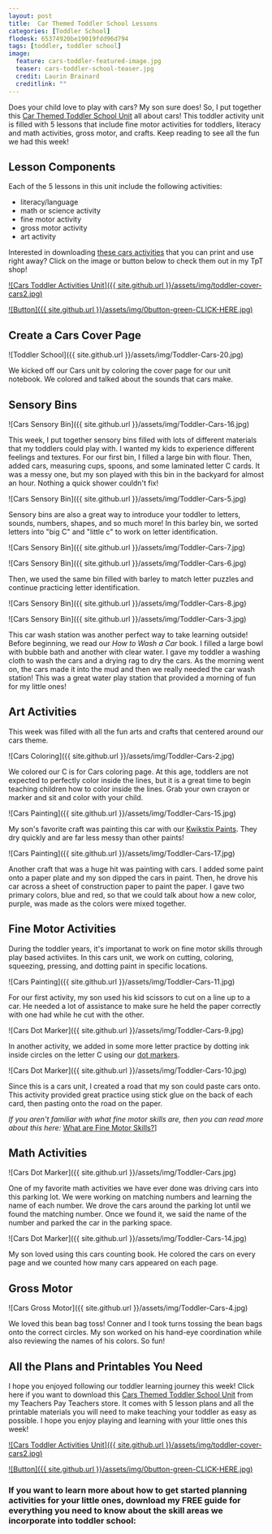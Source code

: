 ```yaml
---
layout: post
title:  Car Themed Toddler School Lessons
categories: [Toddler School]
flodesk: 65374920be19019fdd96d794
tags: [toddler, toddler school]
image:
  feature: cars-toddler-featured-image.jpg
  teaser: cars-toddler-school-teaser.jpg
  credit: Laurin Brainard
  creditlink: ""
---
```

Does your child love to play with cars? My son sure does! So, I put together this [Car Themed Toddler School Unit](https://www.teacherspayteachers.com/Product/Toddler-Lesson-Plans-Cars-Themed-Lessons-4394935?utm_source=PB%20Blog&utm_campaign=Cars%20Theme%20Toddler%20School%20Blog%20Post) all about cars! This toddler activity unit is filled with 5 lessons that include fine motor activities for toddlers, literacy and math activities, gross motor, and crafts. Keep reading to see all the fun we had this week! 

## Lesson Components

Each of the 5 lessons in this unit include the following activities:
- literacy/language
- math or science activity
- fine motor activity
- gross motor activity
- art activity

Interested in downloading [these cars activities](https://www.teacherspayteachers.com/Product/Cars-Toddler-Activities-Curriculum-Preschool-Lesson-Plans-2-to-3-Year-Old-4394935?utm_source=PB%20Blog&utm_campaign=Cars%20Toddler%20Unit%20Cover) that you can print and use right away? Click on the image or button below to check them out in my TpT shop! 
 
[![Cars Toddler Activities Unit]({{ site.github.url }}/assets/img/toddler-cover-cars2.jpg)](https://www.teacherspayteachers.com/Product/Cars-Toddler-Activities-Curriculum-Preschool-Lesson-Plans-2-to-3-Year-Old-4394935?utm_source=PB%20Blog&utm_campaign=Cars%20Toddler%20Unit%20Cover)
 
[![Button]({{ site.github.url }}/assets/img/0button-green-CLICK-HERE.jpg)](https://www.teacherspayteachers.com/Product/Cars-Toddler-Activities-Curriculum-Preschool-Lesson-Plans-2-to-3-Year-Old-4394935?utm_source=PB%20Blog&utm_campaign=Cars%20Toddler%20Unit%20Cover)

## Create a Cars Cover Page

![Toddler School]({{ site.github.url }}/assets/img/Toddler-Cars-20.jpg)

We kicked off our Cars unit by coloring the cover page for our unit notebook. We colored and talked about the sounds that cars make.

## Sensory Bins

![Cars Sensory Bin]({{ site.github.url }}/assets/img/Toddler-Cars-16.jpg)

This week, I put together sensory bins filled with lots of different materials that my toddlers could play with. I wanted my kids to experience different feelings and textures. For our first bin, I filled a large bin with flour. Then, added cars, measuring cups, spoons, and some laminated letter C cards. It was a messy one, but my son played with this bin in the backyard for almost an hour. Nothing a quick shower couldn't fix! 

![Cars Sensory Bin]({{ site.github.url }}/assets/img/Toddler-Cars-5.jpg)

Sensory bins are also a great way to introduce your toddler to letters, sounds, numbers, shapes, and so much more! In this barley bin, we sorted letters into "big C" and "little c" to work on letter identification. 

![Cars Sensory Bin]({{ site.github.url }}/assets/img/Toddler-Cars-7.jpg)

![Cars Sensory Bin]({{ site.github.url }}/assets/img/Toddler-Cars-6.jpg)

Then, we used the same bin filled with barley to match letter puzzles and continue practicing letter identification.

![Cars Sensory Bin]({{ site.github.url }}/assets/img/Toddler-Cars-8.jpg)

![Cars Sensory Bin]({{ site.github.url }}/assets/img/Toddler-Cars-3.jpg)

This car wash station was another perfect way to take learning outside! Before beginning, we read our *How to Wash a Car* book. I filled a large bowl with bubble bath and another with clear water. I gave my toddler a washing cloth to wash the cars and a drying rag to dry the cars. As the morning went on, the cars made it into the mud and then we really needed the car wash station! This was a great water play station that provided a morning of fun for my little ones! 

## Art Activities

This week was filled with all the fun arts and crafts that centered around our cars theme.

![Cars Coloring]({{ site.github.url }}/assets/img/Toddler-Cars-2.jpg)

We colored our C is for Cars coloring page. At this age, toddlers are not expected to perfectly color inside the lines, but it is a great time to begin teaching children how to color inside the lines. Grab your own crayon or marker and sit and color with your child. 

![Cars Painting]({{ site.github.url }}/assets/img/Toddler-Cars-15.jpg)

My son's favorite craft was painting this car with our [Kwikstix Paints](https://amzn.to/33qD6YU). They dry quickly and are far less messy than other paints! 

![Cars Painting]({{ site.github.url }}/assets/img/Toddler-Cars-17.jpg)

Another craft that was a huge hit was painting with cars. I added some paint onto a paper plate and my son dipped the cars in paint. Then, he drove his car across a sheet of construction paper to paint the paper. I gave two primary colors, blue and red, so that we could talk about how a new color, purple, was made as the colors were mixed together. 

## Fine Motor Activities

During the toddler years, it's importanat to work on fine motor skills through play based activiites. In this cars unit, we work on cutting, coloring, squeezing, pressing, and dotting paint in specific locations. 

![Cars Painting]({{ site.github.url }}/assets/img/Toddler-Cars-11.jpg)

For our first activity, my son used his kid scissors to cut on a line up to a car. He needed a lot of assistance to make sure he held the paper correctly with one had while he cut with the other.

![Cars Dot Marker]({{ site.github.url }}/assets/img/Toddler-Cars-9.jpg)

In another activity, we added in some more letter practice by dotting ink inside circles on the letter C using our [dot markers](https://amzn.to/2QoNGup). 

![Cars Dot Marker]({{ site.github.url }}/assets/img/Toddler-Cars-10.jpg)

Since this is a cars unit, I created a road that my son could paste cars onto. This activity provided great practice using stick glue on the back of each card, then pasting onto the road on the paper. 

_If you aren't familiar with what fine motor skills are, then you can read more about this here:_ [What are Fine Motor Skills?](https://theprimarybrain.com/fine%20motor%20skills/2024/01/25/What-Are-Fine-Motor-Skills/)]

## Math Activities

![Cars Dot Marker]({{ site.github.url }}/assets/img/Toddler-Cars.jpg)

One of my favorite math activities we have ever done was driving cars into this parking lot. We were working on matching numbers and learning the name of each number. We drove the cars around the parking lot until we found the matching number. Once we found it, we said the name of the number and parked the car in the parking space.

![Cars Dot Marker]({{ site.github.url }}/assets/img/Toddler-Cars-14.jpg)

My son loved using this cars counting book. He colored the cars on every page and we counted how many cars appeared on each page.

## Gross Motor

![Cars Gross Motor]({{ site.github.url }}/assets/img/Toddler-Cars-4.jpg)

We loved this bean bag toss! Conner and I took turns tossing the bean bags onto the correct circles. My son worked on his hand-eye coordination while also reviewing the names of his colors. So fun! 

## All the Plans and Printables You Need

I hope you enjoyed following our toddler learning journey this week! Click here if you want to download this [Cars Themed Toddler School Unit](https://www.teacherspayteachers.com/Product/Toddler-Lesson-Plans-Cars-Themed-Lessons-4394935?utm_source=PB%20Blog&utm_campaign=Cars%20Theme%20Toddler%20School%20Blog%20Post) from my Teachers Pay Teachers store. It comes with 5 lesson plans and all the printable materials you will need to make teaching your toddler as easy as possible. I hope you enjoy playing and learning with your little ones this week! 

[![Cars Toddler Activities Unit]({{ site.github.url }}/assets/img/toddler-cover-cars2.jpg)](https://www.teacherspayteachers.com/Product/Cars-Toddler-Activities-Curriculum-Preschool-Lesson-Plans-2-to-3-Year-Old-4394935?utm_source=PB%20Blog&utm_campaign=Cars%20Toddler%20Unit%20Cover)
 
[![Button]({{ site.github.url }}/assets/img/0button-green-CLICK-HERE.jpg)](https://www.teacherspayteachers.com/Product/Cars-Toddler-Activities-Curriculum-Preschool-Lesson-Plans-2-to-3-Year-Old-4394935?utm_source=PB%20Blog&utm_campaign=Cars%20Toddler%20Unit%20Cover)

### If you want to learn more about how to get started planning activities for your little ones, download my FREE guide for everything you need to know about the skill areas we incorporate into toddler school:
